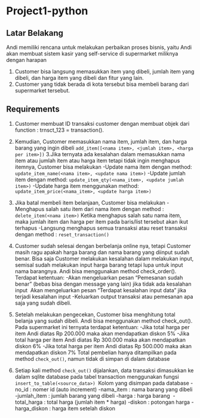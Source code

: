 # Project1-python
## Latar Belakang
Andi memiliki rencana untuk melakukan perbaikan proses bisnis, yaitu Andi akan membuat sistem kasir yang self-service di supermarket miliknya dengan harapan 
1. Customer bisa langsung memasukkan item yang dibeli, jumlah item yang dibeli, dan harga item yang dibeli dan fitur yang lain.
2. Customer yang tidak berada di kota tersebut bisa membeli barang dari supermarket tersebut. 

## Requirements
1. Customer membuat ID transaksi customer dengan membuat objek dari function : trnsct_123 = transaction().
2. Kemudian, Customer memasukkan nama item, jumlah item, dan harga barang yang ingin dibeli
	`add_item([<nama item>, <jumlah item>, <harga per item>])`
3.Jika ternyata ada kesalahan dalam memasukkan nama item atau jumlah item atau harga item tetapi tidak ingin menghapus itemnya, Customer bisa melakukan
  -Update nama item dengan method: 
  `update_item_name(<nama item>, <update nama item>)`
  -Update jumlah item dengan method: 
  `update_item_qty(<nama_item>, <update jumlah item>)`
  -Update harga item menggunakan method: 
  `update_item_price(<nama_item>, <update harga item>)`
4. Jika batal membeli item belanjaan, Customer bisa melakukan
   -Menghapus salah satu item dari nama item dengan method : 
    `delete_item(<nama item>)`
    Ketika menghapus salah satu nama item, maka jumlah item dan harga per item pada baris/list tersebut akan ikut terhapus
   -Langsung menghapus semua transaksi atau reset transaksi dengan method :
     `reset_transaction()`
5. Customer sudah selesai dengan berbelanja online nya, tetapi Customer masih ragu apakah harga barang dan nama barang yang diinput sudah benar. Bisa saja Customer melakukan kesalahan dalam melakukan input, semisal sudah melakukan input harga barang tetapi lupa untuk input nama barangnya. Andi bisa menggunakan method check_order(). Terdapat ketentuan:
    -Akan mengeluarkan pesan “Pemesanan sudah benar” (bebas bisa dengan message yang lain) jika tidak ada kesalahan input 
      Akan mengeluarkan pesan “Terdapat kesalahan input data” jika terjadi kesalahan input
    -Keluarkan output transaksi atau pemesanan apa saja yang sudah dibeli.
6. Setelah melakukan pengecekan, Customer bisa menghitung total belanja yang sudah dibeli. Andi bisa menggunakan method check_out(). Pada supermarket ini ternyata terdapat     ketentuan:
    -Jika total harga per item Andi diatas Rp 200.000 maka akan mendapatkan diskon 5%
    -Jika total harga per item Andi diatas Rp 300.000 maka akan mendapatkan diskon 6%
    -Jika total harga per item Andi diatas Rp 500.000 maka akan mendapatkan diskon 7%
    Total pembelian hanya ditampilkan pada method `check_out()`, namun tidak di simpan di dalam database

7. Setiap kali method `check_out()` dijalankan, data transaksi dimasukkan ke dalam sqlite database pada tabel transaction menggunakan fungsi 			`insert_to_table(<source_data>)` 
    Kolom yang disimpan pada database
    -no_id : nomer id (auto increment)
    -nama_item : nama barang yang dibeli
    -jumlah_item : jumlah barang yang dibeli
    -harga : harga barang 
    -total_harga : total harga (jumlah item * harga)
    -diskon : potongan harga
    -harga_diskon : harga item setelah diskon
 


  





